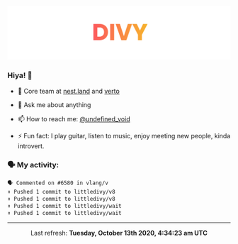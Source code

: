 
![](https://github.com/divy-work/divy-work/raw/master/assets/divy.png)

### Hiya! 👋

- 🔭 Core team at [nest.land](https://github.com/nestdotland/nest.land) and [verto](https://github.com/useverto/verto)

- 💬 Ask me about anything

- 📫 How to reach me: [@undefined_void](https://instagram.com/divy.exe)

- ⚡ Fun fact: I play guitar, listen to music, enjoy meeting new people, kinda introvert.

### 🗣 My activity:

```
🗣 Commented on #6580 in vlang/v
⬆️ Pushed 1 commit to littledivy/v8
⬆️ Pushed 1 commit to littledivy/v8
⬆️ Pushed 1 commit to littledivy/wait
⬆️ Pushed 1 commit to littledivy/wait
```

------------
<p align="center">Last refresh: <b>Tuesday, October 13th 2020, 4:34:23 am UTC</b></p>
